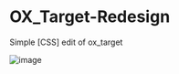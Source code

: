 # OX_Target-Redesign
Simple [CSS] edit of ox_target

![image](https://github.com/user-attachments/assets/94ce2690-b113-4bb0-8f61-34583e8ecb1e)
